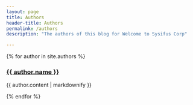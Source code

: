 ```yaml
---
layout: page
title: Authors
header-title: Authors
permalink: /authors
description: "The authors of this blog for Welcome to Sysifus Corp"

---
```


{% for author in site.authors %}
  <h3><a href="{{ author.url }}">{{ author.name }}</a></h3>
  <p>{{ author.content | markdownify }}</p>
{% endfor %}
